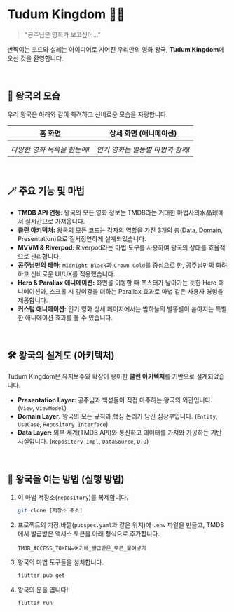 # Tudum Kingdom 👑✨

> "공주님은 영화가 보고싶어..."

반짝이는 코드와 설레는 아이디어로 지어진 우리만의 영화 왕국, **Tudum Kingdom**에 오신 것을 환영합니다.

<br/>

## 🏰 왕국의 모습

우리 왕국은 아래와 같이 화려하고 신비로운 모습을 자랑합니다.

| 홈 화면 | 상세 화면 (애니메이션) |
| :---: | :---: |
|  |  |
| *다양한 영화 목록을 한눈에!* | *인기 영화는 별똥별 마법과 함께!* |

<br/>

## 🪄 주요 기능 및 마법

* **TMDB API 연동:** 왕국의 모든 영화 정보는 TMDB라는 거대한 마법사의水晶球에서 실시간으로 가져옵니다.
* **클린 아키텍처:** 왕국의 모든 코드는 각자의 역할을 가진 3개의 층(Data, Domain, Presentation)으로 질서정연하게 설계되었습니다.
* **MVVM & Riverpod:** Riverpod라는 마법 도구를 사용하여 왕국의 상태를 효율적으로 관리합니다.
* **공주님만의 테마:** `Midnight Black`과 `Crown Gold`를 중심으로 한, 공주님만의 화려하고 신비로운 UI/UX를 적용했습니다.
* **Hero & Parallax 애니메이션:** 화면을 이동할 때 포스터가 날아가는 듯한 Hero 애니메이션과, 스크롤 시 깊이감을 더하는 Parallax 효과로 마법 같은 사용자 경험을 제공합니다.
* **커스텀 애니메이션:** 인기 영화 상세 페이지에서는 밤하늘의 별똥별이 쏟아지는 특별한 애니메이션 효과를 볼 수 있습니다.

<br/>

## 🛠️ 왕국의 설계도 (아키텍처)

Tudum Kingdom은 유지보수와 확장이 용이한 **클린 아키텍처**를 기반으로 설계되었습니다.

* **Presentation Layer:** 공주님과 백성들이 직접 마주하는 왕국의 외관입니다. (`View`, `ViewModel`)
* **Domain Layer:** 왕국의 모든 규칙과 핵심 논리가 담긴 심장부입니다. (`Entity`, `UseCase`, `Repository Interface`)
* **Data Layer:** 외부 세계(TMDB API)와 통신하고 데이터를 가져와 가공하는 기반 시설입니다. (`Repository Impl`, `DataSource`, `DTO`)

<br/>

## 🔑 왕국을 여는 방법 (실행 방법)

1.  이 마법 저장소(`repository`)를 복제합니다.
    ```bash
    git clone [저장소 주소]
    ```
2.  프로젝트의 가장 바깥(`pubspec.yaml`과 같은 위치)에 `.env` 파일을 만들고, TMDB에서 발급받은 액세스 토큰을 아래 형식으로 추가합니다.
    ```
    TMDB_ACCESS_TOKEN=여기에_발급받은_토큰_붙여넣기
    ```
3.  왕국의 마법 도구들을 설치합니다.
    ```bash
    flutter pub get
    ```
4.  왕국의 문을 엽니다!
    ```bash
    flutter run
    ```